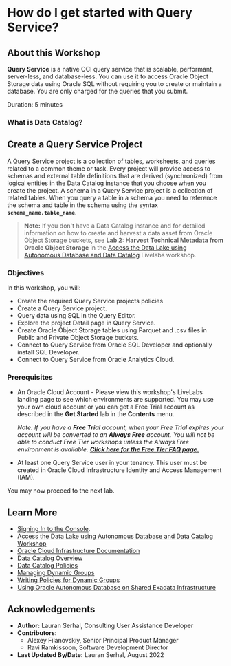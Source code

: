 # How do I get started with Query Service?

## About this Workshop

**Query Service** is a native OCI query service that is scalable, performant, server-less, and database-less. You can use it to access Oracle Object Storage data using Oracle SQL without requiring you to create or maintain a database. You are only charged for the queries that you submit.

Duration: 5 minutes

### What is Data Catalog?

## Create a Query Service Project

A Query Service project is a collection of tables, worksheets, and queries related to a common theme or task. Every project will provide access to schemas and external table definitions that are derived (synchronized) from logical entities in the Data Catalog instance that you choose when you create the project. A schema in a Query Service project is a collection of related tables. When you query a table in a schema you need to reference the schema and table in the schema using the syntax **`schema_name.table_name`**.


>**Note:** If you don't have a Data Catalog instance and for detailed information on how to create and harvest a data asset from Oracle Object Storage buckets, see **Lab 2: Harvest Technical Metadata from Oracle Object Storage** in the [Access the Data Lake using Autonomous Database and Data Catalog](https://apexapps.oracle.com/pls/apex/dbpm/r/livelabs/view-workshop?wid=877) Livelabs workshop.

### Objectives

In this workshop, you will:
* Create the required Query Service projects policies
* Create a Query Service project.
* Query data using SQL in the Query Editor.
* Explore the project Detail page in Query Service.
* Create Oracle Object Storage tables using Parquet and .csv files in Public and Private Object Storage buckets.
* Connect to Query Service from Oracle SQL Developer and optionally install SQL Developer.
* Connect to Query Service from Oracle Analytics Cloud.

### Prerequisites

* An Oracle Cloud Account - Please view this workshop's LiveLabs landing page to see which environments are supported. You may use your own cloud account or you can get a Free Trial account as described in the **Get Started** lab in the **Contents** menu.

  *Note: If you have a **Free Trial** account, when your Free Trial expires your account will be converted to an **Always Free** account. You will not be able to conduct Free Tier workshops unless the Always Free environment is available. **[Click here for the Free Tier FAQ page.](https://www.oracle.com/cloud/free/faq.html)***

* At least one Query Service user in your tenancy. This user must be created in Oracle Cloud Infrastructure Identity and Access Management (IAM).

You may now proceed to the next lab.


## Learn More

* [Signing In to the Console](https://docs.cloud.oracle.com/en-us/iaas/Content/GSG/Tasks/signingin.htm).
* [Access the Data Lake using Autonomous Database and Data Catalog Workshop](https://apexapps.oracle.com/pls/apex/dbpm/r/livelabs/view-workshop?wid=877)
* [Oracle Cloud Infrastructure Documentation](https://docs.cloud.oracle.com/en-us/iaas/Content/GSG/Concepts/baremetalintro.htm)
* [Data Catalog Overview](https://docs.oracle.com/en-us/iaas/data-catalog/using/overview.htm)
* [Data Catalog Policies](https://docs.oracle.com/en-us/iaas/data-catalog/using/policies.htm)
* [Managing Dynamic Groups](https://docs.oracle.com/en-us/iaas/Content/Identity/Tasks/managingdynamicgroups.htm#Managing_Dynamic_Groups)
* [Writing Policies for Dynamic Groups](https://docs.oracle.com/en-us/iaas/Content/Identity/Tasks/callingservicesfrominstances.htm#Writing)
* [Using Oracle Autonomous Database on Shared Exadata Infrastructure](https://docs.oracle.com/en/cloud/paas/autonomous-database/adbsa/index.html)

## Acknowledgements
* **Author:** Lauran Serhal, Consulting User Assistance Developer
* **Contributors:**
    + Alexey Filanovskiy, Senior Principal Product Manager
    + Ravi Ramkissoon, Software Development Director
* **Last Updated By/Date:** Lauran Serhal, August 2022
